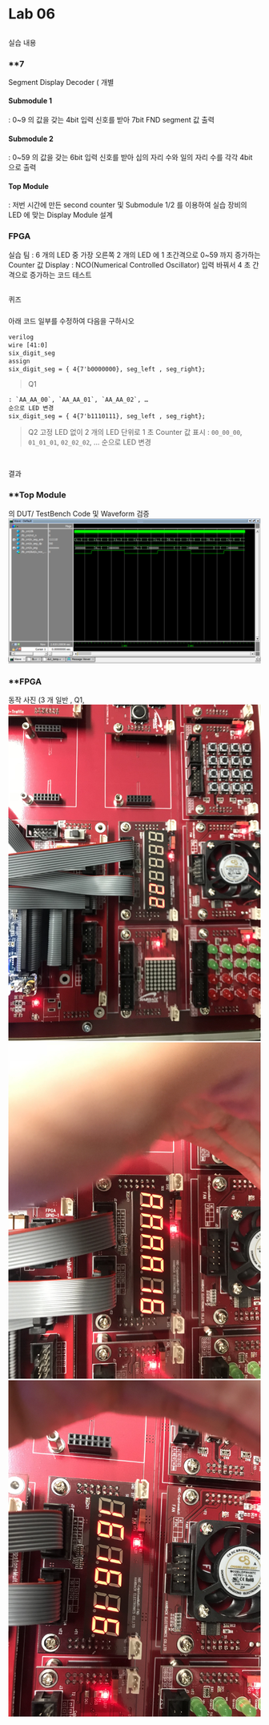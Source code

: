 # Lab 06
##
실습 내용
### **7
Segment Display Decoder ( 개별
#### **Submodule 1**
: 0~9
의 값을 갖는 4bit 입력 신호를 받아 7bit FND segment 값 출력
#### **Submodule 2**
: 0~59
의 값을 갖는 6bit 입력 신호를 받아 십의 자리 수와 일의 자리 수를 각각 4bit 으로 출력
#### **Top Module**
:
저번 시간에 만든 second counter 및 Submodule 1/2 를 이용하여 실습 장비의 LED 에 맞는 Display Module 설계
### FPGA
실습 팀
: 6
개의 LED 중 가장 오른쪽 2 개의 LED 에 1 초간격으로 0~59 까지 증가하는 Counter 값 Display
: NCO(Numerical Controlled Oscillator)
입력 바꿔서 4 초 간격으로 증가하는 코드 테스트
##
퀴즈
###
아래 코드 일부를 수정하여 다음을 구하시오
```
verilog
wire [41:0]
six_digit_seg
assign
six_digit_seg = { 4{7'b0000000}, seg_left , seg_right};
```
> Q1
```고정 LED ( 왼쪽 4 개 ) AAAA 출력
: `AA_AA_00`, `AA_AA_01`, `AA_AA_02`, …
순으로 LED 변경
six_digit_seg = { 4{7'b1110111}, seg_left , seg_right};
```
> Q2
고정 LED 없이 2 개의 LED 단위로 1 초 Counter 값 표시
: `00_00_00`, `01_01_01`, `02_02_02`, …
순으로 LED 변경
```six_digit_seg = { seg_left , seg_right, seg_left , seg_right, seg_left , seg_right};
```
##
결과
### **Top Module
의 DUT/ TestBench Code 및 Waveform 검증
![](https://github.com/MayBMore/Practice06/blob/master/waveform.PNG)
### **FPGA
동작 사진 (3 개 일반 , Q1,
![](https://github.com/MayBMore/Practice06/blob/master/KakaoTalk_20191104_185054394.jpg)
![](https://github.com/MayBMore/Practice06/blob/master/KakaoTalk_20191104_185053366.jpg)
![](https://github.com/MayBMore/Practice06/blob/master/KakaoTalk_20191104_185052355.jpg)
<!--stackedit_data:
eyJoaXN0b3J5IjpbLTE0OTEzOTMxMjVdfQ==
-->
